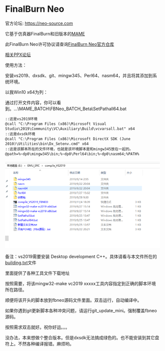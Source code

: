 # FinalBurn Neo
官方论坛: https://neo-source.com

它基于仿真器FinalBurn和旧版本的[MAME](https://www.mamedev.org)

此FinalBurn Neo许可协议请查询[FinalBurn Neo官方仓库](https://github.com/finalburnneo/FBNeo)

[相关PPX论坛](https://www.ppxclub.com/forum.php?mod=viewthread&tid=693831&page=1&extra=#pid8114341)

使用方法：

安装vs2019、dxsdk、git、mingw345、Perl64、nasm64，并且将其添加到系统环境。

以我Win10 x64为列：

通过打开文件内容，你可以看到。...\MAME_BATCH\FBNeo_BATCH_Beta\SetPathall64.bat

```
::这是vs2019环境
@call "C:\Program Files (x86)\Microsoft Visual Studio\2019\Community\VC\Auxiliary\Build\vcvarsall.bat" x64
::这是dxsdk环境
@call "C:\Program Files (x86)\Microsoft DirectX SDK (June 2010)\Utilities\bin\Dx_Setenv.cmd" x64
::这是该脚本所在的文件环境，也就是该环境脚本是和mingw345放在一起的。
@path=%~dp0\mingw345\bin;%~dp0\Perl64\bin;%~dp0\nasm64;%PATH%
```

![image-20191104193140427](README.assets/image-20191104193140427.png)

备注：vs2019需要安装 Desktop development C++。具体请看与本文件所在的[building.txt](building.txt)文件

里面提供了各种工具文件下载地址

按照需要，将该mingw32-make vc2019 xxxxx工具内容指定到正确的脚本环境所在路径。

顺便将该开头的脚本放到fbneo源码文件里面。双击运行，自动编译中。

如果你遇到git更新脚本各种冲突问题，请运行git_update_mini。强制覆盖fbneo源码。

按照需求双击就好。祝你好运。。。



没办法，本来想做个整合版本。但是dxsdk无法搞成绿色的。也不能安装到其它盘符上。不然各种编译报错。麻烦哟。

